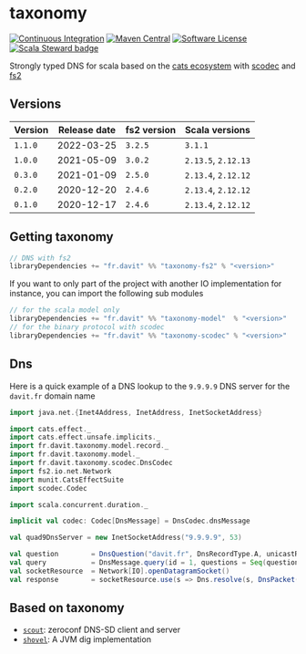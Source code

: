 # taxonomy

[![Continuous Integration](https://github.com/RustedBones/taxonomy/actions/workflows/ci.yml/badge.svg)](https://github.com/RustedBones/taxonomy/actions/workflows/ci.yml)
[![Maven Central](https://maven-badges.herokuapp.com/maven-central/fr.davit/taxonomy-model_2.13/badge.svg)](https://maven-badges.herokuapp.com/maven-central/fr.davit/taxonomy-model_2.13)
[![Software License](https://img.shields.io/badge/license-Apache%202-brightgreen.svg?style=flat)](LICENSE)
[![Scala Steward badge](https://img.shields.io/badge/Scala_Steward-helping-blue.svg?style=flat&logo=data:image/png;base64,iVBORw0KGgoAAAANSUhEUgAAAA4AAAAQCAMAAAARSr4IAAAAVFBMVEUAAACHjojlOy5NWlrKzcYRKjGFjIbp293YycuLa3pYY2LSqql4f3pCUFTgSjNodYRmcXUsPD/NTTbjRS+2jomhgnzNc223cGvZS0HaSD0XLjbaSjElhIr+AAAAAXRSTlMAQObYZgAAAHlJREFUCNdNyosOwyAIhWHAQS1Vt7a77/3fcxxdmv0xwmckutAR1nkm4ggbyEcg/wWmlGLDAA3oL50xi6fk5ffZ3E2E3QfZDCcCN2YtbEWZt+Drc6u6rlqv7Uk0LdKqqr5rk2UCRXOk0vmQKGfc94nOJyQjouF9H/wCc9gECEYfONoAAAAASUVORK5CYII=)](https://scala-steward.org)

Strongly typed DNS for scala based on the [cats ecosystem](https://github.com/typelevel/cats)
with [scodec](https://github.com/scodec/scodec) 
and [fs2](https://github.com/typelevel/fs2)

## Versions

| Version | Release date | fs2 version | Scala versions      |
|---------|--------------|-------------|---------------------|
| `1.1.0` | 2022-03-25   | `3.2.5`     | `3.1.1`             |
| `1.0.0` | 2021-05-09   | `3.0.2`     | `2.13.5`, `2.12.13` |
| `0.3.0` | 2021-01-09   | `2.5.0`     | `2.13.4`, `2.12.12` |
| `0.2.0` | 2020-12-20   | `2.4.6`     | `2.13.4`, `2.12.12` |
| `0.1.0` | 2020-12-17   | `2.4.6`     | `2.13.4`, `2.12.12` |


## Getting taxonomy

```sbt
// DNS with fs2
libraryDependencies += "fr.davit" %% "taxonomy-fs2" % "<version>"
```

If you want to only part of the project with another IO implementation for instance,
you can import the following sub modules

```sbt
// for the scala model only
libraryDependencies += "fr.davit" %% "taxonomy-model"  % "<version>"
// for the binary protocol with scodec
libraryDependencies += "fr.davit" %% "taxonomy-scodec" % "<version>"
```

## Dns

Here is a quick example of a DNS lookup to the `9.9.9.9` DNS server for the `davit.fr` domain name

```scala
import java.net.{Inet4Address, InetAddress, InetSocketAddress}

import cats.effect._
import cats.effect.unsafe.implicits._
import fr.davit.taxonomy.model.record._
import fr.davit.taxonomy.model._
import fr.davit.taxonomy.scodec.DnsCodec
import fs2.io.net.Network
import munit.CatsEffectSuite
import scodec.Codec

import scala.concurrent.duration._

implicit val codec: Codec[DnsMessage] = DnsCodec.dnsMessage

val quad9DnsServer = new InetSocketAddress("9.9.9.9", 53)

val question        = DnsQuestion("davit.fr", DnsRecordType.A, unicastResponse = false, DnsRecordClass.Internet)
val query           = DnsMessage.query(id = 1, questions = Seq(question))
val socketResource  = Network[IO].openDatagramSocket()
val response        = socketResource.use(s => Dns.resolve(s, DnsPacket(quad9DnsServer, query))).unsafeRunSync()
```

## Based on taxonomy

- [`scout`](https://github.com/RustedBones/scout): zeroconf DNS-SD client and server
- [`shovel`](https://github.com/RustedBones/shovel): A JVM dig implementation
